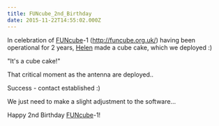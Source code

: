 ```yaml
---
title: FUNcube_2nd_Birthday
date: 2015-11-22T14:55:02.000Z
---
```

In celebration of [FUNcube](FUNcube "wikilink")-1
(http://funcube.org.uk/) having been operational for 2 years,
[Helen](Helen "wikilink") made a cube cake, which we deployed :)

\"It\'s a cube cake!\"

That critical moment as the antenna are deployed..

Success - contact established :)

We just need to make a slight adjustment to the software\...

Happy 2nd Birthday [FUNcube](FUNcube "wikilink")-1!
